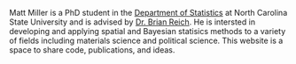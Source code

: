 Matt Miller is a PhD student in the [Department of Statistics](https://www.stat.ncsu.edu/) at North Carolina State University and is advised by [Dr. Brian Reich](https://www4.stat.ncsu.edu/~reich/index.html). He is intersted in developing and applying spatial and Bayesian statisics methods to a variety of fields including materials science and political science. This website is a space to share code, publications, and ideas. 
